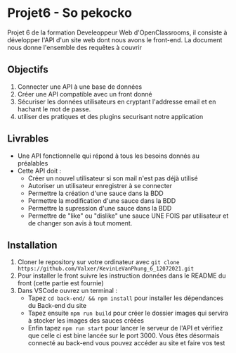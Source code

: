 # Projet6 - So pekocko 
Projet 6 de la formation Develeoppeur Web d'OpenClassrooms, il consiste à développer l'API d'un site web dont nous avons le front-end.
La document nous donne l'ensemble des requêtes à couvrir
## Objectifs
1. Connecter une API à une base de données
2. Créer une API compatible avec un front donné
3. Sécuriser les données utilisateurs en cryptant l'addresse email et en hachant le mot de passe.
4. utiliser des pratiques et des plugins securisant notre application
## Livrables
+ Une API fonctionnelle qui répond à tous les besoins donnés au préalables
+ Cette API doit :
    * Créer un nouvel utilisateur si son mail n'est pas déjà utilisé
    * Autoriser un utilisateur enregistrer à se connecter
    * Permettre la création d'une sauce dans la BDD
    * Permettre la modification d'une sauce dans la BDD
    * Permettre la supression d'une sauce dans la BDD
    * Permettre de "like" ou "dislike" une sauce UNE FOIS par utilisateur et de changer son avis à tout moment.
## Installation
1. Cloner le repository sur votre ordinateur avec ``git clone https://github.com/Valxer/KevinLeVanPhung_6_12072021.git``
2. Pour installer le front suivre les instruction données dans le README du front (cette partie est fournie)
3. Dans VSCode ouvrez un terminal :  
	* Tapez ``cd back-end/ && npm install`` pour installer les dépendances du Back-end du site
    * Tapez ensuite ``npm run build`` pour créer le dossier images qui servira à stocker les images des sauces créées
    * Enfin tapez ``npm run start`` pour lancer le serveur de l'API et vérifiez que celle ci est bine lancée sur le port 3000.
Vous êtes désormais connecté au back-end vous pouvez accéder au site et faire vos test
